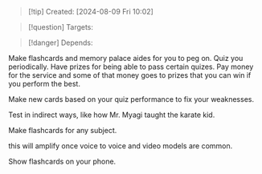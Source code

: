 
>[!tip] Created: [2024-08-09 Fri 10:02]

>[!question] Targets: 

>[!danger] Depends: 

Make flashcards and memory palace aides for you to peg on.
Quiz you periodically.
Have prizes for being able to pass certain quizes.
Pay money for the service and some of that money goes to prizes that you can win if you perform the best.

Make new cards based on your quiz performance to fix your weaknesses.

Test in indirect ways, like how Mr. Myagi taught the karate kid.

Make flashcards for any subject.

this will amplify once voice to voice and video models are common.

Show flashcards on your phone.